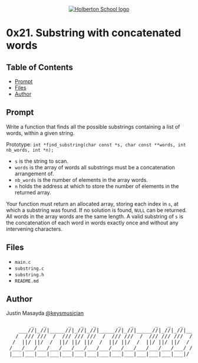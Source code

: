 <p align="center">
  <a href=#>
    <img src="https://user-images.githubusercontent.com/74752740/175812508-dc2482bf-bd5b-4c0a-b075-1bede95c488e.png" alt="Holberton School logo">
  </a>
</p>

# 0x21. Substring with concatenated words

## Table of Contents
* [Prompt](#prompt)
* [Files](#files)
* [Author](#author)

## Prompt
Write a function that finds all the possible substrings containing a list of words, within a given string.

Prototype: `int *find_substring(char const *s, char const **words, int nb_words, int *n);`

- `s` is the string to scan.
- `words` is the array of words all substrings must be a concatenation arrangement of.
- `nb_words` is the number of elements in the array words.
- `n` holds the address at which to store the number of elements in the returned array.

Your function must return an allocated array, storing each index in `s`, at which a substring was found. If no solution is found, `NULL` can be returned.
All words in the array words are the same length.
A valid substring of `s` is the concatenation of each word in words exactly once and without any intervening characters.

## Files
* `main.c`
* `substring.c`
* `substring.h`
* `README.md`

## Author
Justin Masayda [@keysmusician](https://github.com/keysmusician)
<div align="center">
<pre>
        _   _       _   _   _       _   _       _   _   _     
    ___//|_//|_____//|_//|_//|_____//|_//|_____//|_//|_//|___ 
   /  /// ///  /  /// /// ///  /  /// ///  /  /// /// ///  / |
  /  ||/ ||/  /  ||/ ||/ ||/  /  ||/ ||/  /  ||/ ||/ ||/  / / 
 /___/___/___/___/___/___/___/___/___/___/___/___/___/___/ /  
 |___|___|___|___|___|___|___|___|___|___|___|___|___|___|/   
 
</pre>
</div>

